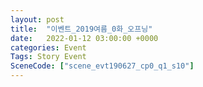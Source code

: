 ```yaml
---
layout: post
title:  "이벤트_2019여름_0화_오프닝"
date:   2022-01-12 03:00:00 +0000
categories: Event
Tags: Story Event
SceneCode: ["scene_evt190627_cp0_q1_s10"]
---
```

